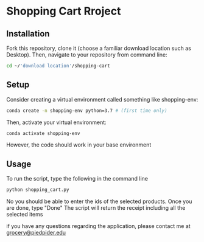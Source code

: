 # Shopping Cart Rroject
## Installation
Fork this repository, clone it (choose a familiar download location such as Desktop). Then, navigate to your repository from command line:
```sh
cd ~/'download location'/shopping-cart
```
## Setup
Consider creating a virtual environment called something like shopping-env:
```sh
conda create -n shopping-env python=3.7 # (first time only)
```
Then, activate your virtual environment:
```sh
conda activate shopping-env
```
However, the code should work in your base environment
## Usage
To run the script, type the following in the command line
```sh
python shopping_cart.py
```

No you should be able to enter the ids of the selected products.
Once you are done, type "Done"
The script will return the receipt including all the selected items

if you have any questions regarding the application, please contact me at grocery@piedpider.edu


